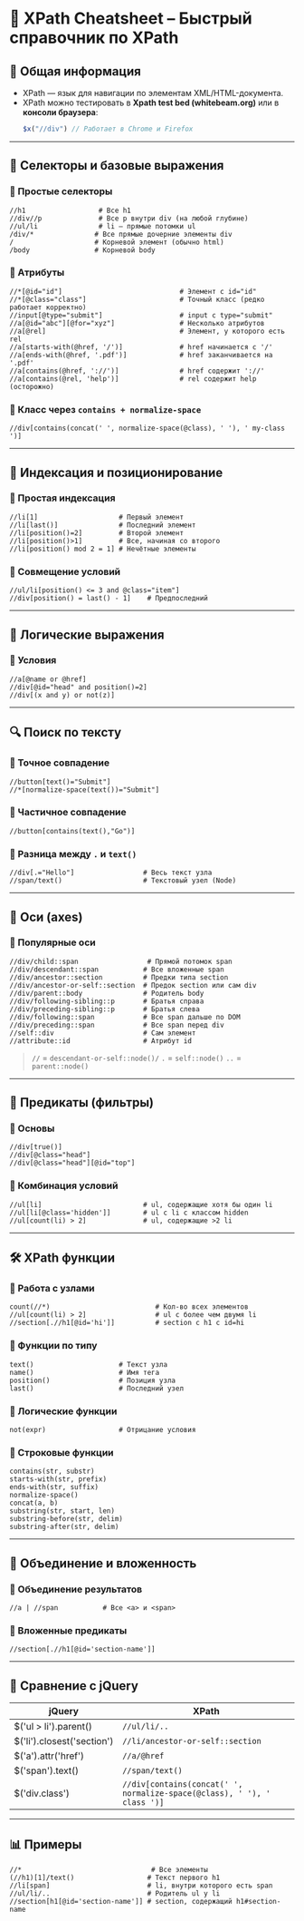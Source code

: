# 🧭 XPath Cheatsheet – Быстрый справочник по XPath 

## 📌 Общая информация

- XPath — язык для навигации по элементам XML/HTML-документа.
- XPath можно тестировать в **Xpath test bed (whitebeam.org)** или в **консоли браузера**:
  ```javascript
  $x("//div") // Работает в Chrome и Firefox
  ```

---

## 📁 Селекторы и базовые выражения

### 🔹 Простые селекторы
```xpath
//h1                  # Все h1
//div//p              # Все p внутри div (на любой глубине)
//ul/li               # li — прямые потомки ul
/div/*               # Все прямые дочерние элементы div
/                    # Корневой элемент (обычно html)
/body                # Корневой body
```

### 🔹 Атрибуты
```xpath
//*[@id="id"]                             # Элемент с id="id"
//*[@class="class"]                       # Точный класс (редко работает корректно)
//input[@type="submit"]                   # input с type="submit"
//a[@id="abc"][@for="xyz"]                # Несколько атрибутов
//a[@rel]                                 # Элемент, у которого есть rel
//a[starts-with(@href, '/')]              # href начинается с '/'
//a[ends-with(@href, '.pdf')]             # href заканчивается на '.pdf'
//a[contains(@href, '://')]               # href содержит '://'
//a[contains(@rel, 'help')]               # rel содержит help (осторожно)
```

### 🔹 Класс через `contains + normalize-space`
```xpath
//div[contains(concat(' ', normalize-space(@class), ' '), ' my-class ')]
```

---

## 🔢 Индексация и позиционирование

### 🔹 Простая индексация
```xpath
//li[1]                    # Первый элемент
//li[last()]               # Последний элемент
//li[position()=2]         # Второй элемент
//li[position()>1]         # Все, начиная со второго
//li[position() mod 2 = 1] # Нечётные элементы
```

### 🔹 Совмещение условий
```xpath
//ul/li[position() <= 3 and @class="item"]
//div[position() = last() - 1]    # Предпоследний
```

---

## 🧠 Логические выражения

### 🔹 Условия
```xpath
//a[@name or @href]
//div[@id="head" and position()=2]
//div[(x and y) or not(z)]
```

---

## 🔍 Поиск по тексту

### 🔹 Точное совпадение
```xpath
//button[text()="Submit"]
//*[normalize-space(text())="Submit"]
```

### 🔹 Частичное совпадение
```xpath
//button[contains(text(),"Go")]
```

### 🔹 Разница между `.` и `text()`
```xpath
//div[.="Hello"]                 # Весь текст узла
//span/text()                    # Текстовый узел (Node)
```

---

## 🌲 Оси (axes)

### 🔹 Популярные оси
```xpath
//div/child::span                 # Прямой потомок span
//div/descendant::span           # Все вложенные span
//div/ancestor::section          # Предки типа section
//div/ancestor-or-self::section  # Предок section или сам div
//div/parent::body               # Родитель body
//div/following-sibling::p       # Братья справа
//div/preceding-sibling::p       # Братья слева
//div/following::span            # Все span дальше по DOM
//div/preceding::span            # Все span перед div
//self::div                      # Сам элемент
//attribute::id                  # Атрибут id
```

> `//` = `descendant-or-self::node()/`
> `.` = `self::node()`
> `..` = `parent::node()`

---

## 🧬 Предикаты (фильтры)

### 🔹 Основы
```xpath
//div[true()]
//div[@class="head"]
//div[@class="head"][@id="top"]
```

### 🔹 Комбинация условий
```xpath
//ul[li]                         # ul, содержащие хотя бы один li
//ul[li[@class='hidden']]        # ul с li с классом hidden
//ul[count(li) > 2]              # ul, содержащие >2 li
```

---

## 🛠 XPath функции

### 🔹 Работа с узлами
```xpath
count(//*)                          # Кол-во всех элементов
//ul[count(li) > 2]                 # ul с более чем двумя li
//section[.//h1[@id='hi']]          # section с h1 с id=hi
```

### 🔹 Функции по типу
```xpath
text()                     # Текст узла
name()                     # Имя тега
position()                 # Позиция узла
last()                     # Последний узел
```

### 🔹 Логические функции
```xpath
not(expr)                  # Отрицание условия
```

### 🔹 Строковые функции
```xpath
contains(str, substr)
starts-with(str, prefix)
ends-with(str, suffix)
normalize-space()
concat(a, b)
substring(str, start, len)
substring-before(str, delim)
substring-after(str, delim)
```

---

## 🔗 Объединение и вложенность

### 🔹 Объединение результатов
```xpath
//a | //span           # Все <a> и <span>
```

### 🔹 Вложенные предикаты
```xpath
//section[.//h1[@id='section-name']]
```

---

## 🧪 Сравнение с jQuery

| jQuery                         | XPath |
|-------------------------------|-------|
| $('ul > li').parent()         | `//ul/li/..` |
| $('li').closest('section')    | `//li/ancestor-or-self::section` |
| $('a').attr('href')           | `//a/@href` |
| $('span').text()              | `//span/text()` |
| $('div.class')                | `//div[contains(concat(' ', normalize-space(@class), ' '), ' class ')]` |

---

## 📊 Примеры

```xpath
//*                                # Все элементы
(//h1)[1]/text()                  # Текст первого h1
//li[span]                        # li, внутри которого есть span
//ul/li/..                        # Родитель ul у li
//section[h1[@id='section-name']] # section, содержащий h1#section-name
```

```
